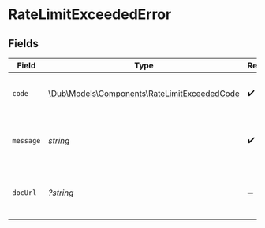 # RateLimitExceededError


## Fields

| Field                                                                                            | Type                                                                                             | Required                                                                                         | Description                                                                                      | Example                                                                                          |
| ------------------------------------------------------------------------------------------------ | ------------------------------------------------------------------------------------------------ | ------------------------------------------------------------------------------------------------ | ------------------------------------------------------------------------------------------------ | ------------------------------------------------------------------------------------------------ |
| `code`                                                                                           | [\Dub\Models\Components\RateLimitExceededCode](../../Models/Components/RateLimitExceededCode.md) | :heavy_check_mark:                                                                               | A short code indicating the error code returned.                                                 | rate_limit_exceeded                                                                              |
| `message`                                                                                        | *string*                                                                                         | :heavy_check_mark:                                                                               | A human readable explanation of what went wrong.                                                 | The requested resource was not found.                                                            |
| `docUrl`                                                                                         | *?string*                                                                                        | :heavy_minus_sign:                                                                               | A link to our documentation with more details about this error code                              | https://dub.co/docs/api-reference/errors#rate-limit_exceeded                                     |